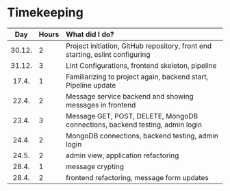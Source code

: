 # Timekeeping

| Day | Hours | What did I do?  |
| :----:|:-----| :-----|
| 30.12. | 2    | Project initiation, GitHub repository, front end starting, eslint configuring |
| 31.12. | 3    | Lint Configurations, frontend skeleton, pipeline |
| 17.4. | 1    | Familiarizing to project again, backend start, Pipeline update |
| 22.4. | 2    | Message service backend and showing messages in frontend |
| 23.4. | 3    | Message GET, POST, DELETE, MongoDB connections, backend testing, admin login |
| 24.4. | 2    | MongoDB connections, backend testing, admin login |
| 24.5. | 2    | admin view, application refactoring |
| 28.4. | 1    | message crypting |
| 28.4. | 2    | frontend refactoring, message form updates |